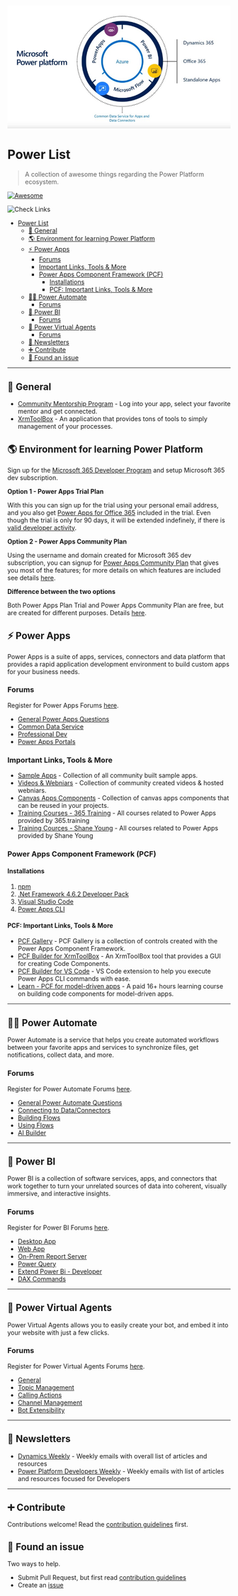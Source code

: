 <!-- markdown-link-check-disable -->
![Header](/images/header.jpg)

# Power List

> A collection of awesome things regarding the Power Platform ecosystem.

[![Awesome](https://awesome.re/badge.svg)](https://awesome.re)

![Check Links](https://github.com/Power-Maverick/awesome-power-platform/workflows/Check%20Links/badge.svg)

<!-- markdown-link-check-enable -->

- [Power List](#power-list)
  - [💬 General](#-general)
  - [🌎 Environment for learning Power Platform](#-environment-for-learning-power-platform)
  - [⚡ Power Apps](#-power-apps)
    - [Forums](#forums)
    - [Important Links, Tools & More](#important-links-tools--more)
    - [Power Apps Component Framework (PCF)](#power-apps-component-framework-pcf)
      - [Installations](#installations)
      - [PCF: Important Links, Tools & More](#pcf-important-links-tools--more)
  - [🐱‍🏍 Power Automate](#-power-automate)
    - [Forums](#forums-1)
  - [🤳 Power BI](#-power-bi)
    - [Forums](#forums-2)
  - [🤖 Power Virtual Agents](#-power-virtual-agents)
    - [Forums](#forums-3)
  - [📰 Newsletters](#-newsletters)
  - [➕ Contribute](#-contribute)
  - [🐛 Found an issue](#-found-an-issue)

---

## 💬 General

- [Community Mentorship Program](https://techcommunity.microsoft.com/t5/community-mentors-program/community-mentors-program-faqs/m-p/170779) - Log into your app, select your favorite mentor and get connected.
- [XrmToolBox](https://www.xrmtoolbox.com/) - An application that provides tons of tools to simply management of your processes.

## 🌎 Environment for learning Power Platform

Sign up for the [Microsoft 365 Developer Program](https://developer.microsoft.com/en-us/microsoft-365/dev-program) and setup Microsoft 365 dev subscription.

**Option 1 - Power Apps Trial Plan**

With this you can sign up for the trial using your personal email address, and you also get [Power Apps for Office 365](https://docs.microsoft.com/en-us/office/developer-program/microsoft-365-developer-program-faq#whats-included-in-the-developer-subscription) included in the trial. Even though the trial is only for 90 days, it will be extended indefinely, if there is [valid developer activity](https://docs.microsoft.com/en-us/office/developer-program/microsoft-365-developer-program-faq#how-long-is-my-subscription-good-for-and-when-does-it-expire).

**Option 2 - Power Apps Community Plan**

Using the username and domain created for Microsoft 365 dev subscription, you can signup for [Power Apps Community Plan](https://signup.microsoft.com/signup?sku=flow_free&origin=powerappscommunity&ru=https://web.powerapps.com/community/signup) that gives you most of the features; for more details on which features are included see details [here](https://docs.microsoft.com/en-us/powerapps/maker/dev-community-plan#which-features-are-included-in-the-power-apps-community-plan).

**Difference between the two options**

Both Power Apps Plan Trial and Power Apps Community Plan are free, but are created for different purposes. Details [here](https://docs.microsoft.com/en-us/powerapps/maker/dev-community-plan#whats-the-difference-between-power-apps-plan-trial-and-power-apps-community-plan-and-which-one-should-i-sign-up-for).

## ⚡ Power Apps

Power Apps is a suite of apps, services, connectors and data platform that provides a rapid application development environment to build custom apps for your business needs.

### Forums

Register for Power Apps Forums [here](https://powerusers.microsoft.com/t5/Forums/ct-p/PA_Comm_Forums).

- [General Power Apps Questions](https://powerusers.microsoft.com/t5/Building-Power-Apps/bd-p/PowerAppsForum1)
- [Common Data Service](https://powerusers.microsoft.com/t5/Common-Data-Service-for-Apps/bd-p/CDS_Apps)
- [Professional Dev](https://powerusers.microsoft.com/t5/Power-Apps-Pro-Dev-ISV/bd-p/pa_component_framework)
- [Power Apps Portals](https://powerusers.microsoft.com/t5/Power-Apps-Portals/bd-p/PowerAppsPortals)

### Important Links, Tools & More

- [Sample Apps](https://powerusers.microsoft.com/t5/Community-App-Samples/bd-p/AppFeedbackGallery) - Collection of all community built sample apps.
- [Videos & Webniars](https://powerusers.microsoft.com/t5/Webinars-and-Video-Gallery/bd-p/VideoGallery) - Collection of community created videos & hosted webniars.
- [Canvas Apps Components](https://powerusers.microsoft.com/t5/Canvas-Apps-Components-Samples/bd-p/ComponentsGallery) - Collection of canvas apps components that can be reused in your projects.
- [Training Courses - 365 Training](https://www.365.training/Courses/Category/powerapps) - All courses related to Power Apps provided by 365.training
- [Training Cources - Shane Young](https://training.powerapps911.com/) - All courses related to Power Apps provided by Shane Young

### Power Apps Component Framework (PCF)

#### Installations

  1. [npm](https://nodejs.org/en/)
  2. [.Net Framework 4.6.2 Developer Pack](https://dotnet.microsoft.com/download/dotnet-framework/net462)
  3. [Visual Studio Code](https://code.visualstudio.com/Download)
  4. [Power Apps CLI](https://docs.microsoft.com/en-us/powerapps/developer/common-data-service/powerapps-cli#install-power-apps-cli)

#### PCF: Important Links, Tools & More

- [PCF Gallery](https://pcf.gallery/) - PCF Gallery is a collection of controls created with the Power Apps Component Framework.
- [PCF Builder for XrmToolBox](https://www.xrmtoolbox.com/plugins/Maverick.PCF.Builder/) - An XrmToolBox tool that provides a GUI for creating Code Components.
- [PCF Builder for VS Code](https://marketplace.visualstudio.com/items?itemName=danish-naglekar.pcf-builder) - VS Code extension to help you execute Power Apps CLI commands with ease.
- [Learn - PCF for model-driven apps](https://learn.develop1.net/courses/pcf-for-model-driven-apps) - A paid 16+ hours learning course on building code components for model-driven apps.

---

## 🐱‍🏍 Power Automate

Power Automate is a service that helps you create automated workflows between your favorite apps and services to synchronize files, get notifications, collect data, and more.

### Forums

Register for Power Automate Forums [here](https://powerusers.microsoft.com/t5/Forums/ct-p/FL_Comm_Forums).

- [General Power Automate Questions](https://powerusers.microsoft.com/t5/General-Power-Automate/bd-p/MPAForum)
- [Connecting to Data/Connectors](https://powerusers.microsoft.com/t5/Connecting-To-Data/bd-p/ConnectingToData)
- [Building Flows](https://powerusers.microsoft.com/t5/Building-Flows/bd-p/BuildingFlows)
- [Using Flows](https://powerusers.microsoft.com/t5/Using-Flows/bd-p/UsingFlows)
- [AI Builder](https://powerusers.microsoft.com/t5/AI-Builder/bd-p/AIBuilder)

---

## 🤳 Power BI

Power BI is a collection of software services, apps, and connectors that work together to turn your unrelated sources of data into coherent, visually immersive, and interactive insights.

### Forums

Register for Power BI Forums [here](https://community.powerbi.com/).

- [Desktop App](https://community.powerbi.com/t5/Desktop/bd-p/power-bi-designer)
- [Web App](https://community.powerbi.com/t5/Service/bd-p/power-bi-web-app)
- [On-Prem Report Server](https://community.powerbi.com/t5/Report-Server/bd-p/ReportServer)
- [Power Query](https://community.powerbi.com/t5/Power-Query/bd-p/power-bi-services)
- [Extend Power Bi - Developer](https://community.powerbi.com/t5/Power-Query/bd-p/power-bi-services)
- [DAX Commands](https://community.powerbi.com/t5/DAX-Commands-and-Tips/bd-p/DAXCommands)

---

## 🤖 Power Virtual Agents

Power Virtual Agents allows you to easily create your bot, and embed it into your website with just a few clicks.

### Forums

Register for Power Virtual Agents Forums [here](https://powerusers.microsoft.com/t5/Power-Virtual-Agents-Community/ct-p/PVACommunity).

- [General](https://powerusers.microsoft.com/t5/General/bd-p/pva_general)
- [Topic Management](https://powerusers.microsoft.com/t5/Topic-Creation-Management/bd-p/pva_topic-management)
- [Calling Actions](https://powerusers.microsoft.com/t5/Calling-Actions-from-PVA/bd-p/pva_calling-actions)
- [Channel Management](https://powerusers.microsoft.com/t5/Publish-Channel-Management/bd-p/pva_publish)
- [Bot Extensibility](https://powerusers.microsoft.com/t5/Bot-Extensibility/bd-p/pva_pro-dev-bot)

---

## 📰 Newsletters

- [Dynamics Weekly](https://www.dynamicsweekly.com/) - Weekly emails with overall list of articles and resources
- [Power Platform Developers Weekly](https://www.powerplatformdevelopersweekly.com/) - Weekly emails with list of articles and resources focused for Developers

---

## ➕ Contribute

Contributions welcome! Read the [contribution guidelines](contributing.md) first.

## 🐛 Found an issue

Two ways to help.

- Submit Pull Request, but first read [contribution guidelines](contributing.md)
- Create an [issue](https://github.com/Power-Maverick/awesome-power-platform/issues/new?template=bug_report.md)
